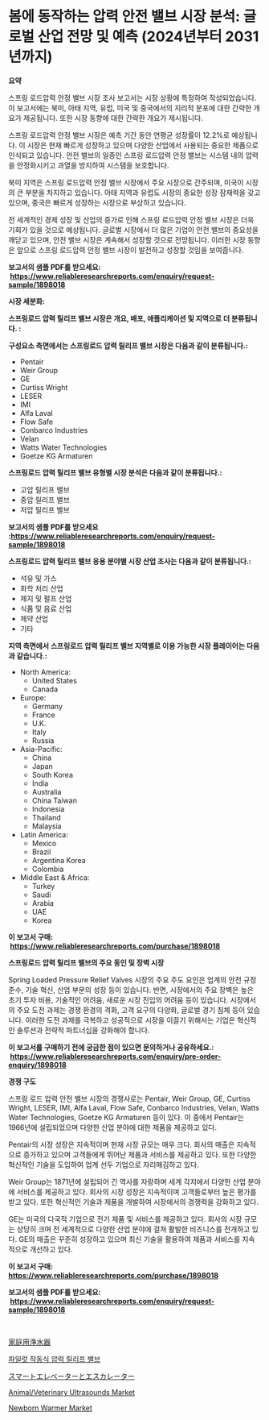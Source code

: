 <p><h1>봄에 동작하는 압력 안전 밸브 시장 분석: 글로벌 산업 전망 및 예측 (2024년부터 2031년까지)</h1></p><p><strong>요약</strong></p>
<p><p>스프링 로드압력 안정 밸브 시장 조사 보고서는 시장 상황에 특정하여 작성되었습니다. 이 보고서에는 북미, 아태 지역, 유럽, 미국 및 중국에서의 지리적 분포에 대한 간략한 개요가 제공됩니다. 또한 시장 동향에 대한 간략한 개요가 제시됩니다.</p><p>스프링 로드압력 안정 밸브 시장은 예측 기간 동안 연평균 성장률이 12.2%로 예상됩니다. 이 시장은 현재 빠르게 성장하고 있으며 다양한 산업에서 사용되는 중요한 제품으로 인식되고 있습니다. 안전 밸브의 일종인 스프링 로드압력 안정 밸브는 시스템 내의 압력을 안정화시키고 과열을 방지하여 시스템을 보호합니다.</p><p>북미 지역은 스프링 로드압력 안정 밸브 시장에서 주요 시장으로 간주되며, 미국이 시장의 큰 부분을 차지하고 있습니다. 아태 지역과 유럽도 시장의 중요한 성장 잠재력을 갖고 있으며, 중국은 빠르게 성장하는 시장으로 부상하고 있습니다.</p><p>전 세계적인 경제 성장 및 산업의 증가로 인해 스프링 로드압력 안정 밸브 시장은 더욱 기회가 있을 것으로 예상됩니다. 글로벌 시장에서 더 많은 기업이 안전 밸브의 중요성을 깨닫고 있으며, 안전 밸브 시장은 계속해서 성장할 것으로 전망됩니다. 이러한 시장 동향은 앞으로 스프링 로드압력 안정 밸브 시장이 발전하고 성장할 것임을 보여줍니다.</p></p>
<p><strong>보고서의 샘플 PDF를 받으세요: &nbsp;<a href="https://www.reliableresearchreports.com/enquiry/request-sample/1898018">https://www.reliableresearchreports.com/enquiry/request-sample/1898018</a></strong></p>
<p><strong>시장 세분화:</strong></p>
<p><strong> 스프링로드 압력 릴리프 밸브 시장은 개요, 배포, 애플리케이션 및 지역으로 더 분류됩니다. :</strong></p>
<p><strong>구성요소 측면에서는 스프링로드 압력 릴리프 밸브 시장은 다음과 같이 분류됩니다.:</strong></p>
<p><ul><li>Pentair</li><li>Weir Group</li><li>GE</li><li>Curtiss Wright</li><li>LESER</li><li>IMI</li><li>Alfa Laval</li><li>Flow Safe</li><li>Conbarco Industries</li><li>Velan</li><li>Watts Water Technologies</li><li>Goetze KG Armaturen</li></ul></p>
<p><strong> 스프링로드 압력 릴리프 밸브 유형별 시장 분석은 다음과 같이 분류됩니다.:</strong></p>
<p><ul><li>고압 릴리프 밸브</li><li>중압 릴리프 밸브</li><li>저압 릴리프 밸브</li></ul></p>
<p><strong>보고서의 샘플 PDF를 받으세요 :<a href="https://www.reliableresearchreports.com/enquiry/request-sample/1898018">https://www.reliableresearchreports.com/enquiry/request-sample/1898018</a></strong></p>
<p><strong> 스프링로드 압력 릴리프 밸브 응용 분야별 시장 산업 조사는 다음과 같이 분류됩니다.:</strong></p>
<p><ul><li>석유 및 가스</li><li>화학 처리 산업</li><li>제지 및 펄프 산업</li><li>식품 및 음료 산업</li><li>제약 산업</li><li>기타</li></ul></p>
<p><strong>지역 측면에서 스프링로드 압력 릴리프 밸브 지역별로 이용 가능한 시장 플레이어는 다음과 같습니다.:</strong></p>
<p><ul>
    <li>
        North America:
        <ul>
            <li>United States</li>
            <li>Canada</li>
        </ul>
    </li>
    <li>
        Europe:
        <ul>
            <li>Germany</li>
            <li>France</li>
            <li>U.K.</li>
            <li>Italy</li>
            <li>Russia</li>
        </ul>
    </li>
    <li>
        Asia-Pacific:
        <ul>
            <li>China</li>
            <li>Japan</li>
            <li>South Korea</li>
            <li>India</li>
            <li>Australia</li>
            <li>China Taiwan</li>
            <li>Indonesia</li>
            <li>Thailand</li>
            <li>Malaysia</li>
        </ul>
    </li>
    <li>
        Latin America:
        <ul>
            <li>Mexico</li>
            <li>Brazil</li>
            <li>Argentina Korea</li>
            <li>Colombia</li>
        </ul>
    </li>
    <li>
        Middle East & Africa:
        <ul>
            <li>Turkey</li>
            <li>Saudi</li>
            <li>Arabia</li>
            <li>UAE</li>
            <li>Korea</li>
        </ul>
    </li>
    </ul></p>
<p><strong>이 보고서 구매: &nbsp;<a href="https://www.reliableresearchreports.com/purchase/1898018">https://www.reliableresearchreports.com/purchase/1898018</a></strong></p>
<p><strong>스프링로드 압력 릴리프 밸브의 주요 동인 및 장벽 시장</strong></p>
<p><p>Spring Loaded Pressure Relief Valves 시장의 주요 주도 요인은 업계의 안전 규정 준수, 기술 혁신, 산업 부문의 성장 등이 있습니다. 반면, 시장에서의 주요 장벽은 높은 초기 투자 비용, 기술적인 어려움, 새로운 시장 진입의 어려움 등이 있습니다. 시장에서의 주요 도전 과제는 경쟁 환경의 격화, 고객 요구의 다양화, 글로벌 경기 침체 등이 있습니다. 이러한 도전 과제를 극복하고 성공적으로 시장을 이끌기 위해서는 기업은 혁신적인 솔루션과 전략적 파트너십을 강화해야 합니다.</p></p>
<p><strong>이 보고서를 구매하기 전에 궁금한 점이 있으면 문의하거나 공유하세요.: &nbsp;<a href="https://www.reliableresearchreports.com/enquiry/pre-order-enquiry/1898018">https://www.reliableresearchreports.com/enquiry/pre-order-enquiry/1898018</a></strong></p>
<p><strong>경쟁 구도</strong></p>
<p><p>스프링 로드 압력 안전 밸브 시장의 경쟁사로는 Pentair, Weir Group, GE, Curtiss Wright, LESER, IMI, Alfa Laval, Flow Safe, Conbarco Industries, Velan, Watts Water Technologies, Goetze KG Armaturen 등이 있다. 이 중에서 Pentair는 1966년에 설립되었으며 다양한 산업 분야에 대한 제품을 제공하고 있다. </p><p>Pentair의 시장 성장은 지속적이며 현재 시장 규모는 매우 크다. 회사의 매출은 지속적으로 증가하고 있으며 고객들에게 뛰어난 제품과 서비스를 제공하고 있다. 또한 다양한 혁신적인 기술을 도입하여 업계 선두 기업으로 자리매김하고 있다.</p><p>Weir Group는 1871년에 설립되어 긴 역사를 자랑하며 세계 각지에서 다양한 산업 분야에 서비스를 제공하고 있다. 회사의 시장 성장은 지속적이며 고객들로부터 높은 평가를 받고 있다. 또한 혁신적인 기술과 제품을 개발하여 시장에서의 경쟁력을 강화하고 있다.</p><p>GE는 미국의 다국적 기업으로 전기 제품 및 서비스를 제공하고 있다. 회사의 시장 규모는 상당히 크며 전 세계적으로 다양한 산업 분야에 걸쳐 활발한 비즈니스를 전개하고 있다. GE의 매출은 꾸준히 성장하고 있으며 최신 기술을 활용하여 제품과 서비스를 지속적으로 개선하고 있다.</p></p>
<p><strong>이 보고서 구매: &nbsp; <a href="https://www.reliableresearchreports.com/purchase/1898018">https://www.reliableresearchreports.com/purchase/1898018</a></strong></p>
<p><strong>보고서의 샘플 PDF를 받으세요: &nbsp;<a href="https://www.reliableresearchreports.com/enquiry/request-sample/1898018">https://www.reliableresearchreports.com/enquiry/request-sample/1898018</a></strong><strong></strong></p>
<p>&nbsp;</p>
<p><p><a href="https://github.com/joaejkdzgyljvo6/Market-Research-Report-List-1/blob/main/9576010194249.md">家庭用浄水器</a></p><p><a href="https://github.com/vsap75a286l/Market-Research-Report-List-1/blob/main/1469922193973.md">파일럿 작동식 압력 릴리프 밸브</a></p><p><a href="https://medium.com/@kelsitorphy644/%E3%82%B9%E3%83%9E%E3%83%BC%E3%83%88%E3%82%A8%E3%83%AC%E3%83%99%E3%83%BC%E3%82%BF%E3%83%BC%E3%81%8A%E3%82%88%E3%81%B3%E3%82%A8%E3%82%B9%E3%82%AB%E3%83%AC%E3%83%BC%E3%82%BF%E3%83%BC%E5%B8%82%E5%A0%B4%E3%81%AE%E3%82%A4%E3%83%B3%E3%82%B5%E3%82%A4%E3%83%88-%E5%B8%82%E5%A0%B4%E3%81%AE%E3%83%88%E3%83%AC%E3%83%B3%E3%83%89-%E6%88%90%E9%95%B7-2024%E5%B9%B4%E3%81%8B%E3%82%892031%E5%B9%B4%E3%81%BE%E3%81%A7%E3%81%AE%E4%BA%88%E6%B8%AC-41ca6ed5c56c">スマートエレベーターとエスカレーター</a></p><p><a href="https://issuu.com/reportprime-2/docs/animalveterinary-ultrasounds-market-size-2030.pptx">Animal/Veterinary Ultrasounds Market</a></p><p><a href="https://issuu.com/reportprime-2/docs/newborn-warmer-market-size-2030.pptx">Newborn Warmer Market</a></p></p>